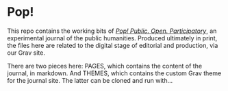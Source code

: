 # Pop!

This repo contains the working bits of [*Pop! Public. Open. Participatory*](https://www.popjournal.ca), an experimental journal of the public humanities. Produced ultimately in print, the files here are related to the digital stage of editorial and production, via our Grav site.

There are two pieces here: PAGES, which contains the content of the journal, in markdown. And THEMES, which contains the custom Grav theme for the journal site. The latter can be cloned and run with...
